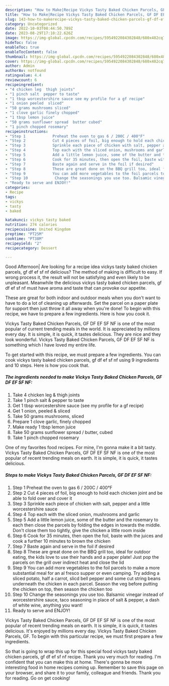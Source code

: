 ```yaml
---
description: "How to Make|Recipe Vickys Tasty Baked Chicken Parcels, GF DF EF SF NF {That is Special"
title: "How to Make|Recipe Vickys Tasty Baked Chicken Parcels, GF DF EF SF NF {That is Special"
slug: 143-how-to-makerecipe-vickys-tasty-baked-chicken-parcels-gf-df-ef-sf-nf-that-is-special
category: Uncategorized
date: 2022-10-03T08:44:50.789Z
date: 2023-08-29T17:10:22.626Z
image: https://img-global.cpcdn.com/recipes/5954922084302848/680x482cq70/vickys-tasty-baked-chicken-parcels-gf-df-ef-sf-nf-recipe-main-photo.jpg
hideToc: false
enableToc: true
enableTocContent: false
thumbnail: https://img-global.cpcdn.com/recipes/5954922084302848/680x482cq70/vickys-tasty-baked-chicken-parcels-gf-df-ef-sf-nf-recipe-main-photo.jpg
cover: https://img-global.cpcdn.com/recipes/5954922084302848/680x482cq70/vickys-tasty-baked-chicken-parcels-gf-df-ef-sf-nf-recipe-main-photo.jpg
author: Admin
authorAv: notfound
ratingvalue: 4.4
reviewcount: 6
recipeingredient:
- "4 chicken leg  thigh joints"
- "1 pinch salt  pepper to taste"
- "1 tbsp worcestershire sauce see my profile for a gf recipe"
- "1 onion peeled  sliced"
- "50 grams mushrooms sliced"
- "1 clove garlic finely chopped"
- "1 tbsp lemon juice"
- "50 grams sunflower spread  butter cubed"
- "1 pinch chopped rosemary"
recipeinstructions:
- "Step 1            Preheat the oven to gas 6 / 200C / 400°F"
- "Step 2            Cut 4 pieces of foil, big enough to hold each chicken joint and be able to fold over and cover it"
- "Step 3            Sprinkle each piece of chicken with salt, pepper and a little worcestershire sauce"
- "Step 4            Top each with the sliced onion, mushrooms and garlic"
- "Step 5            Add a little lemon juice, some of the butter and the rosemary to each then close the parcels by folding the edges in towards the middle. Don&#39;t close them too tightly, give the chicken a little room inside"
- "Step 6            Cook for 35 minutes, then open the foil, baste with the juices and cook a further 10 minutes to brown the chicken"
- "Step 7            Baste again and serve in the foil if desired"
- "Step 8            These are great done on the BBQ grill too, ideal for outdoor eating, the kids love to use their hands and a paper plate! Just pop the parcels on the grill over indirect heat and close the lid"
- "Step 9            You can add more vegetables to the foil parcels to make a more substantial meal for an al fresco supper or even camping. Try adding a sliced potato, half a carrot, slicd bell pepper and some cut string beans underneath the chicken in each parcel. Season the veg before putting the chicken on top, then season the chicken too"
- "Step 10            Change the seasonings you use too. Balsamic vinegar instead of worcestershire sauce, taco seasoning in place of salt &amp; pepper, a dash of white wine, anything you want!"
- "Ready to serve and ENJOY!"
categories:
- Recipe
tags:
- vickys
- tasty
- baked

katakunci: vickys tasty baked 
nutrition: 274 calories
recipecuisine: United Kingdom
preptime: "PT25M"
cooktime: "PT38M"
recipeyield: "2"
recipecategory: Dessert

---
```



Good Afternoon| Are looking for a recipe idea vickys tasty baked chicken parcels, gf df ef sf nf delicious? The method of making is difficult to easy. If wrong process it, the result will not be satisfying and even likely to be unpleasant. Meanwhile the delicious vickys tasty baked chicken parcels, gf df ef sf nf must have aroma and taste that can provoke our appetite.





These are great for both indoor and outdoor meals when you don&#39;t want to have to do a lot of cleaning up afterwards. Set the parcel on a paper plate for support then just throw it all away when you&#39;re done! To begin with this recipe, we have to prepare a few ingredients. Here is how you cook it.

Vickys Tasty Baked Chicken Parcels, GF DF EF SF NF is one of the most popular of current trending meals in the world. It is appreciated by millions every day. It is simple, it is quick, it tastes delicious. They are nice and they look wonderful. Vickys Tasty Baked Chicken Parcels, GF DF EF SF NF is something which I have loved my entire life.


To get started with this recipe, we must prepare a few ingredients. You can cook vickys tasty baked chicken parcels, gf df ef sf nf using 9 ingredients and 10 steps. Here is how you cook that.

<!--inarticleads1-->

##### The ingredients needed to make Vickys Tasty Baked Chicken Parcels, GF DF EF SF NF:

1. Take 4 chicken leg &amp; thigh joints
1. Take 1 pinch salt &amp; pepper to taste
1. Get 1 tbsp worcestershire sauce (see my profile for a gf recipe)
1. Get 1 onion, peeled &amp; sliced
1. Take 50 grams mushrooms, sliced
1. Prepare 1 clove garlic, finely chopped
1. Make ready 1 tbsp lemon juice
1. Take 50 grams sunflower spread / butter, cubed
1. Take 1 pinch chopped rosemary


One of my favorites food recipes. For mine, I&#39;m gonna make it a bit tasty. Vickys Tasty Baked Chicken Parcels, GF DF EF SF NF is one of the most popular of recent trending meals on earth. It is simple, it is quick, it tastes delicious. 

<!--inarticleads2-->

##### Steps to make Vickys Tasty Baked Chicken Parcels, GF DF EF SF NF:

1. Step 1            Preheat the oven to gas 6 / 200C / 400°F
1. Step 2            Cut 4 pieces of foil, big enough to hold each chicken joint and be able to fold over and cover it
1. Step 3            Sprinkle each piece of chicken with salt, pepper and a little worcestershire sauce
1. Step 4            Top each with the sliced onion, mushrooms and garlic
1. Step 5            Add a little lemon juice, some of the butter and the rosemary to each then close the parcels by folding the edges in towards the middle. Don&#39;t close them too tightly, give the chicken a little room inside
1. Step 6            Cook for 35 minutes, then open the foil, baste with the juices and cook a further 10 minutes to brown the chicken
1. Step 7            Baste again and serve in the foil if desired
1. Step 8            These are great done on the BBQ grill too, ideal for outdoor eating, the kids love to use their hands and a paper plate! Just pop the parcels on the grill over indirect heat and close the lid
1. Step 9            You can add more vegetables to the foil parcels to make a more substantial meal for an al fresco supper or even camping. Try adding a sliced potato, half a carrot, slicd bell pepper and some cut string beans underneath the chicken in each parcel. Season the veg before putting the chicken on top, then season the chicken too
1. Step 10            Change the seasonings you use too. Balsamic vinegar instead of worcestershire sauce, taco seasoning in place of salt &amp; pepper, a dash of white wine, anything you want!
1. Ready to serve and ENJOY!

Vickys Tasty Baked Chicken Parcels, GF DF EF SF NF is one of the most popular of recent trending meals on earth. It is simple, it is quick, it tastes delicious. It&#39;s enjoyed by millions every day. Vickys Tasty Baked Chicken Parcels, GF. To begin with this particular recipe, we must first prepare a few ingredients. 

So that is going to wrap this up for this special food vickys tasty baked chicken parcels, gf df ef sf nf recipe. Thank you very much for reading. I'm confident that you can make this at home. There's gonna be more interesting food in home recipes coming up. Remember to save this page on your browser, and share it to your family, colleague and friends. Thank you for reading. Go on get cooking!
